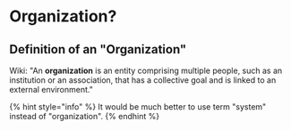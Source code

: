 # Organization?

## Definition of an "Organization"

Wiki: "An **organization** is an entity comprising multiple people, such as an institution or an association, that has a collective goal and is linked to an external environment."

{% hint style="info" %}
It would be much better to use term "system" instead of "organization".
{% endhint %}

  
   

